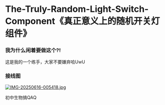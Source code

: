 # The-Truly-Random-Light-Switch-Component《真正意义上的随机开关灯组件》

### 我为什么闲着要做这个?!

这是我的一个练手，大家不要嫌弃哈UwU


### 接线图

[![IMG-20250616-005418.jpg](https://i.postimg.cc/MKMVH8yk/IMG-20250616-005418.jpg)](https://postimg.cc/8jGjX9Kw)

初中生物搞QAQ
